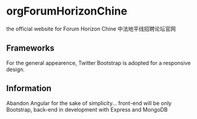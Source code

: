 # orgForumHorizonChine
the official website for Forum Horizon Chine 中法地平线招聘论坛官网
## Frameworks
For the general appearence, Twitter Bootstrap is adopted for a responsive design.

## Information
Abandon Angular for the sake of simplicity... front-end will be only Bootstrap, back-end in development with Express and MongoDB
